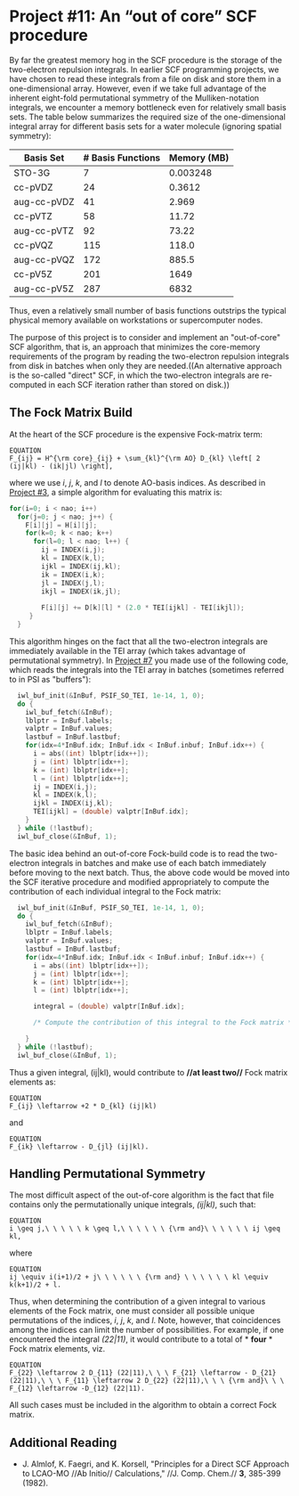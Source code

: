 # Project #11: An “out of core” SCF procedure
By far the greatest memory hog in the SCF procedure is the storage of the
two-electron repulsion integrals.  In earlier SCF programming projects, we have
chosen to read these integrals from a file on disk and store them in a
one-dimensional array.  However, even if we take full advantage of the inherent
eight-fold permutational symmetry of the Mulliken-notation integrals, we
encounter a memory bottleneck even for relatively small basis sets.  The table
below summarizes the required size of the one-dimensional integral array for
different basis sets for a water molecule (ignoring spatial symmetry):

|  Basis Set  |  # Basis Functions  |  Memory (MB)  |
|-------------|---------------------|---------------|
|  STO-3G  |  7  |  0.003248  |
|  cc-pVDZ  |  24  |  0.3612  |
| aug-cc-pVDZ  |  41  |  2.969  |
|  cc-pVTZ  |  58  |  11.72  |
|  aug-cc-pVTZ  |  92  |  73.22  |
|  cc-pVQZ  |  115  |  118.0  |
|  aug-cc-pVQZ  |  172  |  885.5  |
|  cc-pV5Z  |  201  |  1649  |
|  aug-cc-pV5Z  |  287  |  6832  |

Thus, even a relatively small number of basis functions outstrips the typical
physical memory available on workstations or supercomputer nodes.

The purpose of this project is to consider and implement an "out-of-core" SCF
algorithm, that is, an approach that minimizes the core-memory requirements of
the program by reading the two-electron repulsion integrals from disk in
batches when only they are needed.((An alternative approach is the so-called
"direct" SCF, in which the two-electron integrals are re-computed in each SCF
iteration rather than stored on disk.))

## The Fock Matrix Build

At the heart of the SCF procedure is the expensive Fock-matrix term:

```
EQUATION
F_{ij} = H^{\rm core}_{ij} + \sum_{kl}^{\rm AO} D_{kl} \left[ 2 (ij|kl) - (ik|jl) \right],
```

where we use *i*, *j*, *k*, and *l* to denote AO-basis indices.  As described
in [Project #3](https://github.com/CrawfordGroup/ProgrammingProjects/tree/master/Project%2303), a simple algorithm for
evaluating this matrix is:

```cpp
for(i=0; i < nao; i++)
  for(j=0; j < nao; j++) {
    F[i][j] = H[i][j];
    for(k=0; k < nao; k++)
      for(l=0; l < nao; l++) {
        ij = INDEX(i,j);
        kl = INDEX(k,l);
        ijkl = INDEX(ij,kl);
        ik = INDEX(i,k);
        jl = INDEX(j,l);
        ikjl = INDEX(ik,jl);
  
        F[i][j] += D[k][l] * (2.0 * TEI[ijkl] - TEI[ikjl]);
     }
  }
```

This algorithm hinges on the fact that all the two-electron integrals are
immediately available in the TEI array (which takes advantage of permutational
symmetry).  In 
[Project #7](https://github.com/CrawfordGroup/ProgrammingProjects/tree/master/Project%2307) 
you made use of the following code, which reads the integrals into the TEI
array in batches (sometimes referred to in PSI as "buffers"):

```cpp
  iwl_buf_init(&InBuf, PSIF_SO_TEI, 1e-14, 1, 0);
  do {
    iwl_buf_fetch(&InBuf);
    lblptr = InBuf.labels;
    valptr = InBuf.values;
    lastbuf = InBuf.lastbuf;
    for(idx=4*InBuf.idx; InBuf.idx < InBuf.inbuf; InBuf.idx++) {
      i = abs((int) lblptr[idx++]);
      j = (int) lblptr[idx++];
      k = (int) lblptr[idx++];
      l = (int) lblptr[idx++];
      ij = INDEX(i,j);
      kl = INDEX(k,l);
      ijkl = INDEX(ij,kl);
      TEI[ijkl] = (double) valptr[InBuf.idx];
    }
  } while (!lastbuf);
  iwl_buf_close(&InBuf, 1);
```

The basic idea behind an out-of-core Fock-build code is to read the
two-electron integrals in batches and make use of each batch immediately before
moving to the next batch.  Thus, the above code would be moved into the SCF
iterative procedure and modified appropriately to compute the contribution of
each individual integral to the Fock matrix:

```cpp
  iwl_buf_init(&InBuf, PSIF_SO_TEI, 1e-14, 1, 0);
  do {
    iwl_buf_fetch(&InBuf);
    lblptr = InBuf.labels;
    valptr = InBuf.values;
    lastbuf = InBuf.lastbuf;
    for(idx=4*InBuf.idx; InBuf.idx < InBuf.inbuf; InBuf.idx++) {
      i = abs((int) lblptr[idx++]);
      j = (int) lblptr[idx++];
      k = (int) lblptr[idx++];
      l = (int) lblptr[idx++];

      integral = (double) valptr[InBuf.idx];

      /* Compute the contribution of this integral to the Fock matrix */

    }
  } while (!lastbuf);
  iwl_buf_close(&InBuf, 1);
```

Thus a given integral, (ij|kl), would contribute to **//at least two//** Fock matrix elements as:

```
EQUATION
F_{ij} \leftarrow +2 * D_{kl} (ij|kl)
```
and

```
EQUATION
F_{ik} \leftarrow - D_{jl} (ij|kl).
```

## Handling Permutational Symmetry

The most difficult aspect of the out-of-core algorithm is the fact that file contains only the permutationally unique integrals,
*(ij|kl)*, such that:
```
EQUATION
i \geq j,\ \ \ \ \ k \geq l,\ \ \ \ \ \ {\rm and}\ \ \ \ \ \ ij \geq kl,
```
where

```
EQUATION
ij \equiv i(i+1)/2 + j\ \ \ \ \ \ {\rm and} \ \ \ \ \ \ kl \equiv k(k+1)/2 + l.
```
Thus, when determining the contribution of a given integral to various elements
of the Fock matrix, one must consider all possible unique permutations of the
indices, *i*, *j*, *k*, and *l*.  Note, however, that coincidences among the
indices can limit the number of possibilities.  For example, if one encountered
the integral *(22|11)*, it would contribute to a total of * **four** * Fock
matrix elements, viz.

```
EQUATION
F_{22} \leftarrow 2 D_{11} (22|11),\ \ \ F_{21} \leftarrow - D_{21} (22|11),\ \ \ F_{11} \leftarrow 2 D_{22} (22|11),\ \ \ {\rm and}\ \ \ F_{12} \leftarrow -D_{12} (22|11).
```

All such cases must be included in the algorithm to obtain a correct Fock matrix.

## Additional Reading
  * J. Almlof, K. Faegri, and K. Korsell, "Principles for a Direct SCF Approach to LCAO-MO //Ab Initio// Calculations," //J. Comp. Chem.// **3**, 385-399 (1982).

